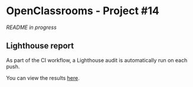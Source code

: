 # OpenClassrooms - Project #14

*README in progress*

## Lighthouse report

As part of the CI workflow, a Lighthouse audit is automatically run on each push.

You can view the results [here](https://sedomu.github.io/oc_p14_HRnet/).
